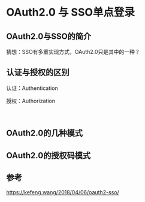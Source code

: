 # OAuth2.0 与 SSO单点登录



## OAuth2.0与SSO的简介

猜想：SSO有多重实现方式，OAuth2.0只是其中的一种？



## 认证与授权的区别

认证：Authentication

授权：Authorization

​	

## OAuth2.0的几种模式



## OAuth2.0的授权码模式





## 参考

https://kefeng.wang/2018/04/06/oauth2-sso/